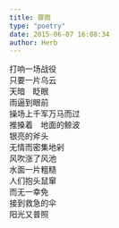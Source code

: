 ```yaml
---  
title: 骤雨  
type: "poetry"  
date: 2015-06-07 16:08:34  
author: Herb  
---  
```

打响一场战役  
只要一片乌云  
天暗　眨眼  
雨逼到眼前  
操场上千军万马而过  
推搡着　地面的鲸波  
银亮的斧头  
无情而密集地剁  
风吹涨了风池  
水面一片粗糙  
人们抱头鼠窜  
而无一幸免  
接到救急的伞  
阳光又普照